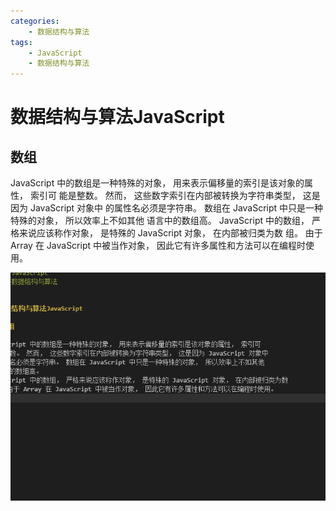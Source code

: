 ```yaml
---
categories:
    - 数据结构与算法
tags:
    - JavaScript
    - 数据结构与算法
---
```


# 数据结构与算法JavaScript

## 数组

JavaScript 中的数组是一种特殊的对象， 用来表示偏移量的索引是该对象的属性， 索引可
能是整数。 然而， 这些数字索引在内部被转换为字符串类型， 这是因为 JavaScript 对象中
的属性名必须是字符串。 数组在 JavaScript 中只是一种特殊的对象， 所以效率上不如其他
语言中的数组高。
JavaScript 中的数组， 严格来说应该称作对象， 是特殊的 JavaScript 对象， 在内部被归类为数
组。 由于 Array 在 JavaScript 中被当作对象， 因此它有许多属性和方法可以在编程时使用。

![](./images/test.png)